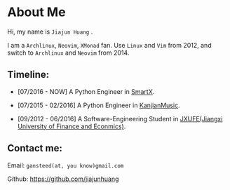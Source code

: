 # About Me

Hi, my name is `Jiajun Huang` .

I am a `Archlinux`, `Neovim`, `XMonad` fan. Use `Linux` and `Vim` from 2012,
and switch to `Archlinux` and `Neovim` from 2014.

## Timeline:

- [07/2016 - NOW] A Python Engineer in [SmartX](http://www.smartx.com/).

- [07/2015 - 02/2016] A Python Engineer in [KanjianMusic](http://kanjian.com/).

- [09/2012 - 06/2016] A Software-Engineering Student in
[JXUFE(Jiangxi University of Finance and Econmics)](http://www.jxufe.edu.cn/).

## Contact me:

Email: `gansteed(at, you know)gmail.com`

Github: https://github.com/jiajunhuang
